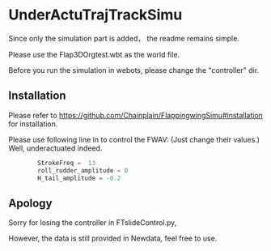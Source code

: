 # UnderActuTrajTrackSimu

Since only the simulation part is added，
the readme remains simple.

Please use the Flap3DOrgtest.wbt as the world file.

Before you run the simulation in webots, please change the "controller" dir.

## Installation
Please refer to https://github.com/Chainplain/FlappingwingSimu#installation for installation.

Please use following line in to control the FWAV: (Just change their values.) Well, underactuated indeed.
```python
        StrokeFreq =  13                
        roll_rudder_amplitude = 0
        H_tail_amplitude = -0.2   
```

## Apology
Sorry for losing the controller in FTslideControl.py,

However, the data is still provided in Newdata, feel free to use.
